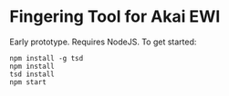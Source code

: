 # Fingering Tool for Akai EWI

Early prototype. Requires NodeJS. To get started:
```
npm install -g tsd
npm install
tsd install
npm start
```


